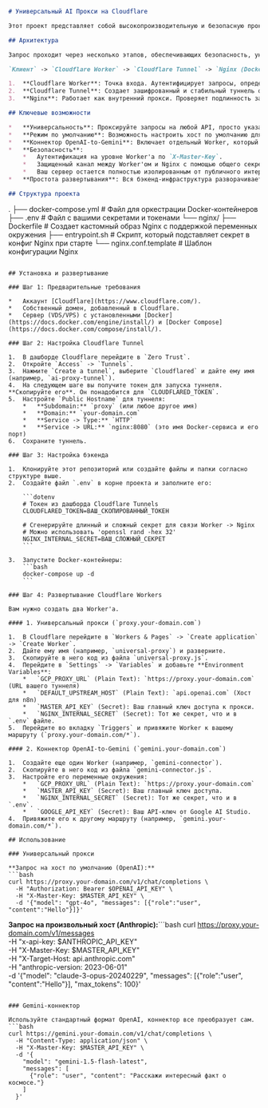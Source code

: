 ```markdown
# Универсальный AI Прокси на Cloudflare

Этот проект представляет собой высокопроизводительную и безопасную прокси-систему для работы с различными AI API (OpenAI, Google Gemini, Anthropic и др.). Система построена на базе Cloudflare Workers для пограничных вычислений и Docker-контейнеров (Nginx + Cloudflare Tunnel) для создания защищенного бэкенда.

## Архитектура

Запрос проходит через несколько этапов, обеспечивающих безопасность, универсальность и логирование:

`Клиент` -> `Cloudflare Worker` -> `Cloudflare Tunnel` -> `Nginx (Docker)` -> `Целевой AI API`

1.  **Cloudflare Worker**: Точка входа. Аутентифицирует запросы, определяет целевой API, добавляет необходимые заголовки и направляет запрос в туннель.
2.  **Cloudflare Tunnel**: Создает зашифрованный и стабильный туннель от сети Cloudflare до вашего Docker-контейнера, избавляя от необходимости иметь статический IP и открывать порты.
3.  **Nginx**: Работает как внутренний прокси. Проверяет подлинность запроса от Worker'а и динамически перенаправляет его на конечный API (например, `api.openai.com`).

## Ключевые возможности

*   **Универсальность**: Проксируйте запросы на любой API, просто указав целевой хост в заголовке `X-Target-Host`.
*   **Режим по умолчанию**: Возможность настроить хост по умолчанию для клиентов, которые не могут отправлять кастомные заголовки (например, стандартные ноды n8n).
*   **Коннектор OpenAI-to-Gemini**: Включает отдельный Worker, который на лету преобразует запросы в формате OpenAI API в формат Google Gemini API, позволяя использовать Gemini в инструментах, изначально созданных для OpenAI.
*   **Безопасность**:
    *   Аутентификация на уровне Worker'а по `X-Master-Key`.
    *   Защищенный канал между Worker'ом и Nginx с помощью общего секрета (`NGINX_INTERNAL_SECRET`).
    *   Ваш сервер остается полностью изолированным от публичного интернета.
*   **Простота развертывания**: Вся бэкенд-инфраструктура разворачивается одной командой `docker-compose up -d`.

## Структура проекта

```
.
├── docker-compose.yml      # Файл для оркестрации Docker-контейнеров
├── .env                    # Файл с вашими секретами и токенами
└── nginx/
    ├── Dockerfile          # Создает кастомный образ Nginx с поддержкой переменных окружения
    ├── entrypoint.sh       # Скрипт, который подставляет секрет в конфиг Nginx при старте
    └── nginx.conf.template # Шаблон конфигурации Nginx
```

## Установка и развертывание

### Шаг 1: Предварительные требования

*   Аккаунт [Cloudflare](https://www.cloudflare.com/).
*   Собственный домен, добавленный в Cloudflare.
*   Сервер (VDS/VPS) с установленными [Docker](https://docs.docker.com/engine/install/) и [Docker Compose](https://docs.docker.com/compose/install/).

### Шаг 2: Настройка Cloudflare Tunnel

1.  В дашборде Cloudflare перейдите в `Zero Trust`.
2.  Откройте `Access` -> `Tunnels`.
3.  Нажмите `Create a tunnel`, выберите `Cloudflared` и дайте ему имя (например, `ai-proxy-tunnel`).
4.  На следующем шаге вы получите токен для запуска туннеля. **Скопируйте его**. Он понадобится для `CLOUDFLARED_TOKEN`.
5.  Настройте `Public Hostname` для туннеля:
    *   **Subdomain:** `proxy` (или любое другое имя)
    *   **Domain:** `your-domain.com`
    *   **Service -> Type:** `HTTP`
    *   **Service -> URL:** `nginx:8080` (это имя Docker-сервиса и его порт)
6.  Сохраните туннель.

### Шаг 3: Настройка бэкенда

1.  Клонируйте этот репозиторий или создайте файлы и папки согласно структуре выше.
2.  Создайте файл `.env` в корне проекта и заполните его:

    ```dotenv
    # Токен из дашборда Cloudflare Tunnels
    CLOUDFLARED_TOKEN=ВАШ_СКОПИРОВАННЫЙ_ТОКЕН

    # Сгенерируйте длинный и сложный секрет для связи Worker -> Nginx
    # Можно использовать 'openssl rand -hex 32'
    NGINX_INTERNAL_SECRET=ВАШ_СЛОЖНЫЙ_СЕКРЕТ
    ```

3.  Запустите Docker-контейнеры:
    ```bash
    docker-compose up -d
    ```

### Шаг 4: Развертывание Cloudflare Workers

Вам нужно создать два Worker'а.

#### 1. Универсальный прокси (`proxy.your-domain.com`)

1.  В Cloudflare перейдите в `Workers & Pages` -> `Create application` -> `Create Worker`.
2.  Дайте ему имя (например, `universal-proxy`) и разверните.
3.  Скопируйте в него код из файла `universal-proxy.js`.
4.  Перейдите в `Settings` -> `Variables` и добавьте **Environment Variables**:
    *   `GCP_PROXY_URL` (Plain Text): `https://proxy.your-domain.com` (URL вашего туннеля)
    *   `DEFAULT_UPSTREAM_HOST` (Plain Text): `api.openai.com` (Хост для n8n)
    *   `MASTER_API_KEY` (Secret): Ваш главный ключ доступа к прокси.
    *   `NGINX_INTERNAL_SECRET` (Secret): Тот же секрет, что и в `.env` файле.
5.  Перейдите во вкладку `Triggers` и привяжите Worker к вашему маршруту (`proxy.your-domain.com/*`).

#### 2. Коннектор OpenAI-to-Gemini (`gemini.your-domain.com`)

1.  Создайте еще один Worker (например, `gemini-connector`).
2.  Скопируйте в него код из файла `gemini-connector.js`.
3.  Настройте его переменные окружения:
    *   `GCP_PROXY_URL` (Plain Text): `https://proxy.your-domain.com`
    *   `MASTER_API_KEY` (Secret): Ваш главный ключ доступа.
    *   `NGINX_INTERNAL_SECRET` (Secret): Тот же секрет, что и в `.env`.
    *   `GOOGLE_API_KEY` (Secret): Ваш API-ключ от Google AI Studio.
4.  Привяжите его к другому маршруту (например, `gemini.your-domain.com/*`).

## Использование

### Универсальный прокси

**Запрос на хост по умолчанию (OpenAI):**
```bash
curl https://proxy.your-domain.com/v1/chat/completions \
  -H "Authorization: Bearer $OPENAI_API_KEY" \
  -H "X-Master-Key: $MASTER_API_KEY" \
  -d '{"model": "gpt-4o", "messages": [{"role":"user", "content":"Hello"}]}'
```

**Запрос на произвольный хост (Anthropic):**```bash
curl https://proxy.your-domain.com/v1/messages \
  -H "x-api-key: $ANTHROPIC_API_KEY" \
  -H "X-Master-Key: $MASTER_API_KEY" \
  -H "X-Target-Host: api.anthropic.com" \
  -H "anthropic-version: 2023-06-01" \
  -d '{"model": "claude-3-opus-20240229", "messages": [{"role":"user", "content":"Hello"}], "max_tokens": 100}'
```

### Gemini-коннектор

Используйте стандартный формат OpenAI, коннектор все преобразует сам.
```bash
curl https://gemini.your-domain.com/v1/chat/completions \
  -H "Content-Type: application/json" \
  -H "X-Master-Key: $MASTER_API_KEY" \
  -d '{
    "model": "gemini-1.5-flash-latest",
    "messages": [
      {"role": "user", "content": "Расскажи интересный факт о космосе."}
    ]
  }'
```

